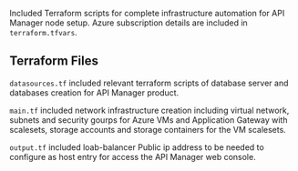 Included Terraform scripts for complete infrastructure automation for API Manager node setup. Azure subscription details are included in `terraform.tfvars`.

Terraform Files
----------------

`datasources.tf`
    included relevant terraform scripts of database server and databases creation for API Manager product.
    
`main.tf`
    included network infrastructure creation including virtual network, subnets and security gourps for Azure VMs and Application Gateway with scalesets, storage accounts and storage containers for the VM scalesets.
    
`output.tf`
    included loab-balancer Public ip address to be needed to configure as host entry for access the API Manager web console.

